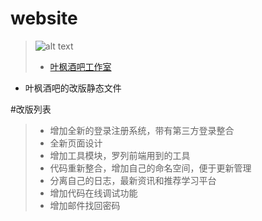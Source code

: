 ﻿# website
> ![alt text](http://www.yefengbar.com/mySite/img/logo.png "叶枫酒吧工作室")
> * [叶枫酒吧工作室](http://www.yefengbar.com/)
* 叶枫酒吧的改版静态文件

#改版列表
> * 增加全新的登录注册系统，带有第三方登录整合
> * 全新页面设计
> * 增加工具模块，罗列前端用到的工具
> * 代码重新整合，增加自己的命名空间，便于更新管理
> * 分离自己的日志，最新资讯和推荐学习平台
> * 增加代码在线调试功能
> * 增加邮件找回密码
